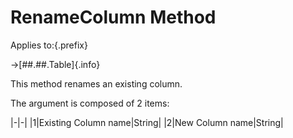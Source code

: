 # RenameColumn Method

Applies to:{.prefix}

→[##.##.Table]{.info}

This method renames an existing column.

The argument is composed of 2 items:

|-|-|
|1|Existing Column name|String|
|2|New Column name|String|

